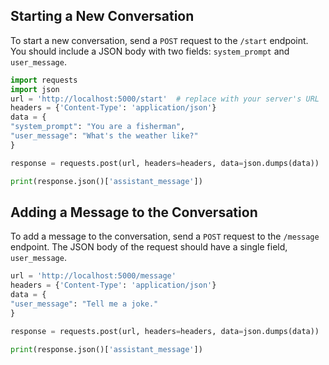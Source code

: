## Starting a New Conversation

To start a new conversation, send a `POST` request to the `/start` endpoint. You should include a JSON body with two fields: `system_prompt` and `user_message`.


```python
import requests
import json
url = 'http://localhost:5000/start'  # replace with your server's URL
headers = {'Content-Type': 'application/json'}
data = {
"system_prompt": "You are a fisherman",
"user_message": "What's the weather like?"
}

response = requests.post(url, headers=headers, data=json.dumps(data))

print(response.json()['assistant_message'])
```

## Adding a Message to the Conversation

To add a message to the conversation, send a `POST` request to the `/message` endpoint. The JSON body of the request should have a single field, `user_message`.

```python
url = 'http://localhost:5000/message'
headers = {'Content-Type': 'application/json'}
data = {
"user_message": "Tell me a joke."
}

response = requests.post(url, headers=headers, data=json.dumps(data))

print(response.json()['assistant_message'])
```
